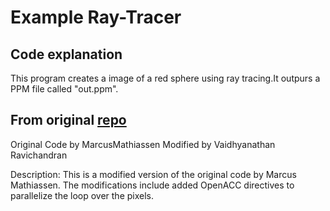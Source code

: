 # Example Ray-Tracer

## Code explanation

This program creates a image of a red sphere using ray tracing.It outpurs a PPM file called "out.ppm".

## From original [repo](https://github.com/MarcusMathiassen/BasicRaytracer30min)

Original Code by MarcusMathiassen
Modified by Vaidhyanathan Ravichandran

Description:
This is a modified version of the original code by Marcus Mathiassen. The modifications include added OpenACC directives to parallelize the loop over the pixels.

